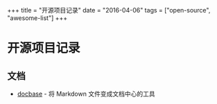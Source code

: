 +++
title = "开源项目记录"
date = "2016-04-06"
tags = ["open-source", "awesome-list"]
+++

# 开源项目记录

## 文档

* [docbase](http://appbaseio.github.io/Docbase/) - 将 Markdown 文件变成文档中心的工具 

